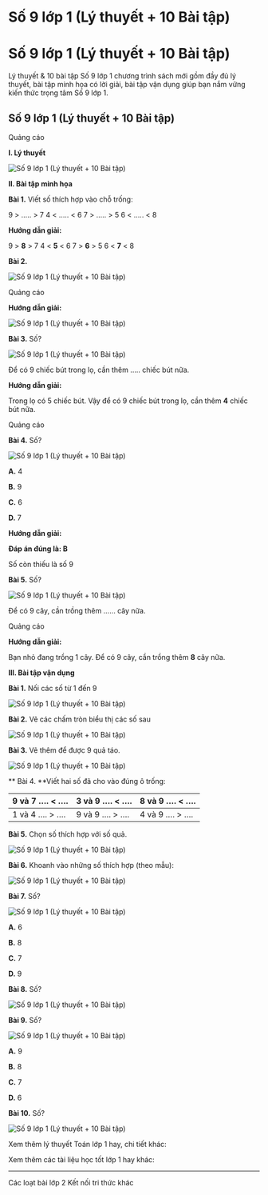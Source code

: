 # Số 9 lớp 1 (Lý thuyết + 10 Bài tập)

# Số 9 lớp 1 (Lý thuyết + 10 Bài tập)

Lý thuyết & 10 bài tập Số 9 lớp 1 chương trình sách mới gồm đầy đủ lý thuyết, bài tập minh họa có lời giải, bài tập vận dụng giúp bạn nắm vững kiến thức trọng tâm Số 9 lớp 1.

## Số 9 lớp 1 (Lý thuyết + 10 Bài tập)

Quảng cáo

**I. Lý thuyết**

![Số 9 lớp 1 \(Lý thuyết + 10 Bài tập\)](https://www.vietjack.com/toan-1-ket-noi/images/ly-thuyet-so-9.PNG)

**II. Bài tập minh họa**

**Bài 1.** Viết số thích hợp vào chỗ trống:

9 > ….. > 7 4 < ….. < 6 7 > ….. > 5 6 < ….. < 8 

**Hướng dẫn giải:**

9 > **8** > 7 4 < **5** < 6 7 > **6** > 5 6 < **7** < 8 

**Bài 2.**

![Số 9 lớp 1 \(Lý thuyết + 10 Bài tập\)](https://www.vietjack.com/toan-1-ket-noi/images/ly-thuyet-so-9-1.PNG)

Quảng cáo

**Hướng dẫn giải:**

![Số 9 lớp 1 \(Lý thuyết + 10 Bài tập\)](https://www.vietjack.com/toan-1-ket-noi/images/ly-thuyet-so-9-2.PNG)

**Bài 3.** Số?

![Số 9 lớp 1 \(Lý thuyết + 10 Bài tập\)](https://www.vietjack.com/toan-1-ket-noi/images/ly-thuyet-so-9-3.PNG)

Để có 9 chiếc bút trong lọ, cần thêm ….. chiếc bút nữa.

**Hướng dẫn giải:**

Trong lọ có 5 chiếc bút. Vậy để có 9 chiếc bút trong lọ, cần thêm **4** chiếc bút nữa.

Quảng cáo

**Bài 4.** Số?

![Số 9 lớp 1 \(Lý thuyết + 10 Bài tập\)](https://www.vietjack.com/toan-1-ket-noi/images/ly-thuyet-so-9-4.PNG)

**A.** 4

**B.** 9

**C.** 6

**D.** 7

**Hướng dẫn giải:**

**Đáp án đúng là: B**

Số còn thiếu là số 9

**Bài 5.** Số?

![Số 9 lớp 1 \(Lý thuyết + 10 Bài tập\)](https://www.vietjack.com/toan-1-ket-noi/images/ly-thuyet-so-9-5.PNG)

Để có 9 cây, cần trồng thêm …… cây nữa.

Quảng cáo

**Hướng dẫn giải:**

Bạn nhỏ đang trồng 1 cây. Để có 9 cây, cần trồng thêm **8** cây nữa.

**III. Bài tập vận dụng**

**Bài 1.** Nối các số từ 1 đến 9

![Số 9 lớp 1 \(Lý thuyết + 10 Bài tập\)](https://www.vietjack.com/toan-1-ket-noi/images/ly-thuyet-so-9-6.PNG)

**Bài 2.** Vẽ các chấm tròn biểu thị các số sau

![Số 9 lớp 1 \(Lý thuyết + 10 Bài tập\)](https://www.vietjack.com/toan-1-ket-noi/images/ly-thuyet-so-9-7.PNG)

**Bài 3.** Vẽ thêm để được 9 quả táo.

![Số 9 lớp 1 \(Lý thuyết + 10 Bài tập\)](https://www.vietjack.com/toan-1-ket-noi/images/ly-thuyet-so-9-8.PNG)

** Bài 4. **Viết hai số đã cho vào đúng ô trống:

9 và 7 …. < …. |  3 và 9 …. < …. |  8 và 9 …. < ….  
---|---|---  
1 và 4 …. > …. |  9 và 9 …. > …. |  4 và 9 …. > ….  
  
**Bài 5.** Chọn số thích hợp với số quả.

![Số 9 lớp 1 \(Lý thuyết + 10 Bài tập\)](https://www.vietjack.com/toan-1-ket-noi/images/ly-thuyet-so-9-9.PNG)

**Bài 6.** Khoanh vào những số thích hợp (theo mẫu):

![Số 9 lớp 1 \(Lý thuyết + 10 Bài tập\)](https://www.vietjack.com/toan-1-ket-noi/images/ly-thuyet-so-9-10.PNG)

**Bài 7.** Số?

![Số 9 lớp 1 \(Lý thuyết + 10 Bài tập\)](https://www.vietjack.com/toan-1-ket-noi/images/ly-thuyet-so-9-11.PNG)

**A.** 6

**B.** 8

**C.** 7

**D.** 9

**Bài 8.** Số?

![Số 9 lớp 1 \(Lý thuyết + 10 Bài tập\)](https://www.vietjack.com/toan-1-ket-noi/images/ly-thuyet-so-9-12.PNG)

**Bài 9.** Số?

![Số 9 lớp 1 \(Lý thuyết + 10 Bài tập\)](https://www.vietjack.com/toan-1-ket-noi/images/ly-thuyet-so-9-13.PNG)

**A.** 9 

**B.** 8 

**C.** 7 

**D.** 6

**Bài 10.** Số?

![Số 9 lớp 1 \(Lý thuyết + 10 Bài tập\)](https://www.vietjack.com/toan-1-ket-noi/images/ly-thuyet-so-9-14.PNG)

Xem thêm lý thuyết Toán lớp 1 hay, chi tiết khác:

Xem thêm các tài liệu học tốt lớp 1 hay khác:

* * *

Các loạt bài lớp 2 Kết nối tri thức khác
